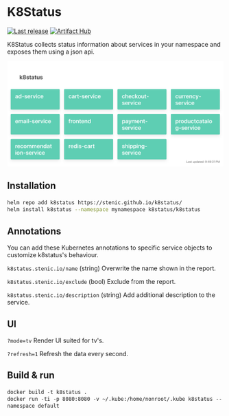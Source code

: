 # K8Status

[![Last release](https://github.com/stenic/k8status/actions/workflows/release.yaml/badge.svg)](https://github.com/stenic/k8status/actions/workflows/release.yaml)
[![Artifact Hub](https://img.shields.io/endpoint?url=https://artifacthub.io/badge/repository/k8status)](https://artifacthub.io/packages/search?repo=k8status)


K8Status collects status information about services in your namespace and exposes them using a json api.

![Dashboard UI page](docs/images/dashboard-ui.png)

## Installation

```sh
helm repo add k8status https://stenic.github.io/k8status/
helm install k8status --namespace mynamespace k8status/k8status
```


## Annotations

You can add these Kubernetes annotations to specific service objects to customize k8status's behaviour.

`k8status.stenic.io/name`
(string) Overwrite the name shown in the report.

`k8status.stenic.io/exclude`
(bool) Exclude from the report.

`k8status.stenic.io/description`
(string) Add additional description to the service.

## UI

`?mode=tv`
Render UI suited for tv's.

`?refresh=1`
Refresh the data every second.


## Build & run

```
docker build -t k8status .
docker run -ti -p 8080:8080 -v ~/.kube:/home/nonroot/.kube k8status --namespace default
```